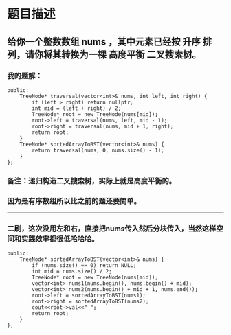 # 题目描述
## 给你一个整数数组 nums ，其中元素已经按 升序 排列，请你将其转换为一棵 高度平衡 二叉搜索树。
### 我的题解：
```class Solution {
public:
    TreeNode* traversal(vector<int>& nums, int left, int right) {
        if (left > right) return nullptr;
        int mid = (left + right) / 2;
        TreeNode* root = new TreeNode(nums[mid]);
        root->left = traversal(nums, left, mid - 1);
        root->right = traversal(nums, mid + 1, right);
        return root;
    }
    TreeNode* sortedArrayToBST(vector<int>& nums) {
        return traversal(nums, 0, nums.size() - 1);
    }
};
```
### **备注**：递归构造二叉搜索树，实际上就是高度平衡的。
### 因为是有序数组所以比之前的题还要简单。
***
### 二刷，这次没用左和右，直接把nums传入然后分块传入，当然这样空间和实践效率都很低哈哈哈。
```class Solution {
public:
    TreeNode* sortedArrayToBST(vector<int>& nums) {
        if (nums.size() == 0) return NULL;
        int mid = nums.size() / 2;
        TreeNode* root = new TreeNode(nums[mid]);
        vector<int> nums1(nums.begin(), nums.begin() + mid);
        vector<int> nums2(nums.begin() + mid + 1, nums.end());
        root->left = sortedArrayToBST(nums1);
        root->right = sortedArrayToBST(nums2);
        cout<<root->val<<" ";
        return root;
    }
};
```
###